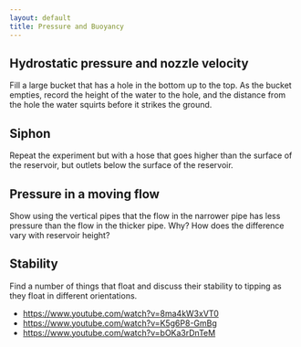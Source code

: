 ```yaml
---
layout: default
title: Pressure and Buoyancy
---
```


## Hydrostatic pressure and nozzle velocity

Fill a large bucket that has a hole in the bottom up to the top.  As the bucket empties, record the height of the water to the hole, and the distance from the hole the water squirts before it strikes the ground.  

## Siphon

Repeat the experiment but with a hose that goes higher than the surface of the reservoir, but outlets below the surface of the reservoir.  

## Pressure in a moving flow

Show using the vertical pipes that the flow in the narrower pipe has less pressure than the flow in the thicker pipe.  Why?  How does the difference vary with reservoir height?  

## Stability

Find a number of things that float and discuss their stability to tipping as they float in different orientations.  

 - https://www.youtube.com/watch?v=8ma4kW3xVT0
 - https://www.youtube.com/watch?v=K5g6P8-GmBg
 - https://www.youtube.com/watch?v=bOKa3rDnTeM
